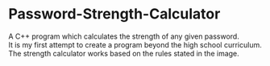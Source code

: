 # Password-Strength-Calculator

A C++ program which calculates the strength of any given password.<br>
It is my first attempt to create a program beyond the high school curriculum.<br>
The strength calculator works based on the rules stated in the image.

